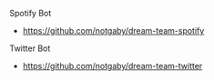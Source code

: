 Spotify Bot
- https://github.com/notgaby/dream-team-spotify

Twitter Bot
- https://github.com/notgaby/dream-team-twitter
